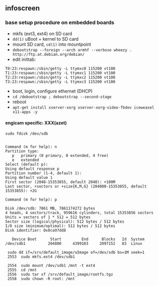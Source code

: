 ## infoscreen

### base setup procedure on embedded boards

 - mkfs (ext3, ext4) on SD card
 - `dd(1)` uBoot + kernel to SD card
 - mount SD card, `cd(1)` into mountpoint
 - `debootstrap --foreign --arch armhf --verbose wheezy . http://ftp.at.debian.org/debian/`
 - edit inittab:
```
T0:23:respawn:/sbin/getty -L ttymxc0 115200 vt100
T1:23:respawn:/sbin/getty -L ttymxc1 115200 vt100
T2:23:respawn:/sbin/getty -L ttymxc2 115200 vt100
T3:23:respawn:/sbin/getty -L ttymxc3 115200 vt100
```
 - boot, login, configure ethernet (DHCP)
 - `cd /debootstrap ; debootstrap --second-stage`
 - reboot
 - `apt-get install xserver-xorg xserver-xorg-video-fbdev iceweasel
   x11-apps -y`

#### engicam specific: XXX(azet)
```
sudo fdisk /dev/sdb


Command (m for help): n
Partition type:
   p   primary (0 primary, 0 extended, 4 free)
   e   extended
Select (default p):
Using default response p
Partition number (1-4, default 1):
Using default value 1
First sector (2048-15353855, default 2048): +100M
Last sector, +sectors or +size{K,M,G} (204800-15353855, default
15353855): +2G

Command (m for help): p

Disk /dev/sdb: 7861 MB, 7861174272 bytes
4 heads, 4 sectors/track, 959616 cylinders, total 15353856 sectors
Units = sectors of 1 * 512 = 512 bytes
Sector size (logical/physical): 512 bytes / 512 bytes
I/O size (minimum/optimal): 512 bytes / 512 bytes
Disk identifier: 0x0ca97dd8

   Device Boot      Start         End      Blocks   Id  System
/dev/sdb1          204800     4399103     2097152   83  Linux

 sudo dd if=/srv/default_image/uImage of=/dev/sdb bs=1M seek=1
 2553  sudo mkfs.ext4 /dev/sdb1

 2554  sudo mount /dev/sdb1 /mnt -t ext4
 2555  cd /mnt
 2556  sudo tar xf /srv/default_image/rootfs.tgz
 2558  sudo chown -R root: /mnt
``` 
